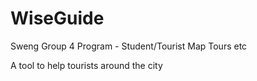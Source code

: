# WiseGuide
Sweng Group 4 Program - Student/Tourist Map Tours etc

A tool to help tourists around the city
